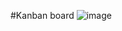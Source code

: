#Kanban board
![image](https://github.com/user-attachments/assets/bcb565f9-1232-4caf-ac92-3ae719cc929a)
